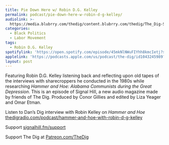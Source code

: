 ```yaml
---
title: Pie Down Here w/ Robin D.G. Kelley
permalink: podcast/pie-down-here-w-robin-d-g-kelley/
audiolink: >-
  https://media.blubrry.com/thedig/content.blubrry.com/thedig/The_Dig-Signal_HIll_2025-Kelley.mp3
categories:
  - Black Politics
  - Labor Movement
tags:
  - Robin D.G. Kelley
spotifylink: 'https://open.spotify.com/episode/45mkNlNWuFIYhh8kmcIetj?si=e8253dabbb7c4fca'
applelink: 'https://podcasts.apple.com/us/podcast/the-dig/id1043245989?i=1000723784195'
layout: post
---
```


Featuring Robin D.G. Kelley listening back and reflecting upon old tapes of the interviews with sharecroppers he conducted in the 1980s while researching *Hammer and Hoe: Alabama Communists during the Great Depression*. This is an episode of Signal Hill, a new audio magazine made by friends of The Dig. Produced by Conor Gillies and edited by Liza Yeager and Omar Etman.

Listen to Dan’s Dig interview with Robin Kelley on *Hammer and Hoe* [thedigradio.com/podcast/hammer-and-hoe-with-robin-d-g-kelley](http://thedigradio.com/podcast/hammer-and-hoe-with-robin-d-g-kelley)

Support [signalhill.fm/support](http://signalhill.fm/support)

Support The Dig at [Patreon.com/TheDig](http://patreon.com/TheDig)

